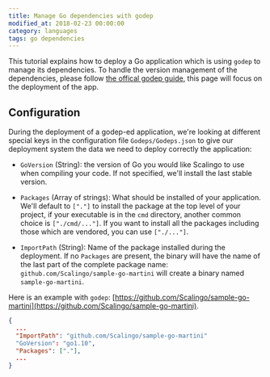```yaml
---
title: Manage Go dependencies with godep
modified_at: 2018-02-23 00:00:00
category: languages
tags: go dependencies
---
```


This tutorial explains how to deploy a Go application which is using `godep`
to manage its dependencies. To handle the version management of the
dependencies, please follow [the offical godep
guide](https://github.com/tools/godep), this page will focus on the
deployment of the app.

## Configuration

During the deployment of a godep-ed application, we're looking at different special
keys in the configuration file `Godeps/Godeps.json` to give our deployment system the
data we need to deploy correctly the application:

* `GoVersion` (String): the version of Go you would like Scalingo to use when
  compiling your code. If not specified, we'll install the last stable version.

* `Packages` (Array of strings): What should be installed of your application.
  We'll default to `["."]` to install the package at the top level of your
  project, if your executable is in the `cmd` directory, another common choice is
  `["./cmd/..."]`. If you want to install all the packages including those which
  are vendored, you can use `["./..."]`.

* `ImportPath` (String): Name of the package installed during the deployment.
  If no `Packages` are present, the binary will have the name of the last part of
  the complete package name: `github.com/Scalingo/sample-go-martini` will create
  a binary named `sample-go-martini`.

Here is an example with `godep`: [https://github.com/Scalingo/sample-go-martini](https://github.com/Scalingo/sample-go-martini).

```json
{
  ...
  "ImportPath": "github.com/Scalingo/sample-go-martini"
  "GoVersion": "go1.10",
  "Packages": ["."],
  ...
}
```
